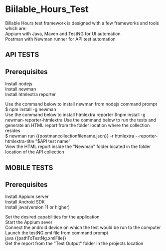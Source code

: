 # Biilable_Hours_Test
Billable Hours test framework is designed with a few frameworks and tools which are:<br />
Appium with Java, Maven and TestNG for UI automation<br />
Postman with Newman runner for API test automation<br />

API TESTS
------------

Prerequisites<br />
-----------
Install nodejs<br />
Install newman<br />
Install htmlextra reporter<br />

Use the command below to install newman from nodejs command prompt<br />
$ npm install -g newman<br />
Use the command below to install htmlextra reporter
$npm install -g newman-reporter-htmlextra
Use the command below to run the tests and generate an HTML report from the folder location where the collection resides<br />
$ newman run {{postmancollectionfilename.json}} -r htmlextra --reporter-htmlextra-title "$API test name"<br />
View the HTML report inside the "Newman" folder located in  the folder location of the API collection

MOBILE TESTS<br />
-------------

Prerequisites<br />
------------
Install Appium server<br />
Install Android SDK<br />
Install java(version 11 or higher)<br />

Set the desired capabilities for the application<br />
Start the Appium sever<br />
Connect the android device on which the test would be run to the computer
Launch the testNG.xml file from command prompt <br />
java {{pathToTestNg.xmlFile}}<br />
Get the report from the "Test Output" folder in the projects location
